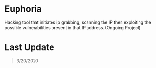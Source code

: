 # Euphoria
Hacking tool that initiates ip  grabbing, scanning the IP then exploiting the possible vulnerabilities present in that IP address.
(Ongoing Project)

# Last Update 
> 3/20/2020
